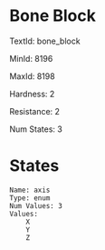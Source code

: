 # Bone Block

TextId: bone_block

MinId: 8196

MaxId: 8198

Hardness: 2

Resistance: 2


Num States: 3

# States
```
Name: axis
Type: enum
Num Values: 3
Values:
    X
    Y
    Z
```